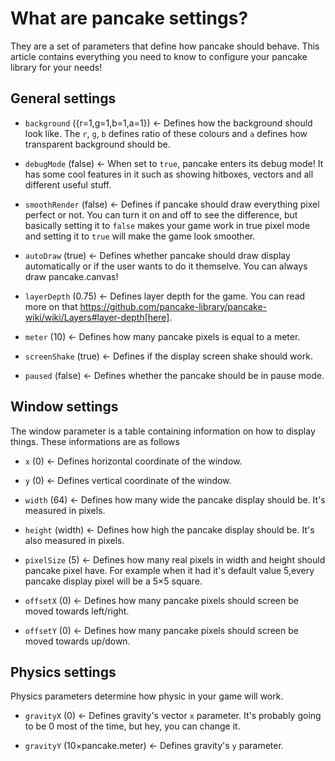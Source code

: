 # What are pancake settings?

They are a set of parameters that define how pancake should behave. This article contains everything you need to know to configure your pancake library for your needs!

## General settings

* `background` ({r=1,g=1,b=1,a=1}) <- Defines how the background should look like. The `r`, `g`, `b` defines ratio of these colours and `a` defines how transparent background should be.

* `debugMode` (false) <- When set to `true`, pancake enters its debug mode! It has some cool features in it such as showing hitboxes, vectors and all different useful stuff.

* `smoothRender` (false) <- Defines if pancake should draw everything pixel perfect or not. You can turn it on and off to see the difference, but basically setting it to `false` makes your game work in true pixel mode and setting it to `true` will make the game look smoother.

* `autoDraw` (true) <- Defines whether pancake should draw display automatically or if the user wants to do it themselve. You can always draw pancake.canvas!

* `layerDepth` (0.75) <- Defines layer depth for the game. You can read more on that https://github.com/pancake-library/pancake-wiki/wiki/Layers#layer-depth[here].

* `meter` (10) <- Defines how many pancake pixels is equal to a meter.

* `screenShake` (true) <- Defines if the display screen shake should work.

* `paused` (false) <- Defines whether the pancake should be in pause mode.

## Window settings

The window parameter is a table containing information on how to display things. These informations are as follows

* `x` (0) <- Defines horizontal coordinate of the window.

* `y` (0) <- Defines vertical coordinate of the window.

* `width` (64) <- Defines how many wide the pancake display should be. It's measured in pixels.

* `height` (width) <- Defines how high the pancake display should be. It's also measured in pixels.

* `pixelSize` (5) <- Defines how many real pixels in width and height should pancake pixel have. For example when it had it's default value 5,every pancake display pixel will be a 5×5 square.

* `offsetX` (0) <- Defines how many pancake pixels should screen be moved towards left/right.

* `offsetY` (0) <- Defines how many pancake pixels should screen be moved towards up/down.

## Physics settings

Physics parameters determine how physic in your game will work.

* `gravityX` (0) <- Defines gravity's vector `x` parameter. It's probably going to be 0 most of the time, but hey, you can change it.

* `gravityY` (10×pancake.meter) <- Defines gravity's `y` parameter. 
